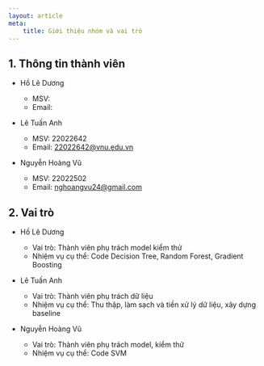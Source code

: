 ```yaml
---
layout: article
meta:
    title: Giới thiệu nhóm và vai trò
---
```


## 1. Thông tin thành viên 
- Hồ Lê Dương
    - MSV:
    - Email:

- Lê Tuấn Anh
    - MSV: 22022642
    - Email: 22022642@vnu.edu.vn

- Nguyễn Hoàng Vũ
    - MSV: 22022502
    - Email: nghoangvu24@gmail.com

## 2. Vai trò
- Hồ Lê Dương
    - Vai trò: Thành viên phụ trách model kiểm thử
    - Nhiệm vụ cụ thể: Code Decision Tree, Random Forest, Gradient Boosting 

- Lê Tuấn Anh
    - Vai trò: Thành viên phụ trách dữ liệu
    - Nhiệm vụ cụ thể: Thu thập, làm sạch và tiền xử lý dữ liệu, xây dựng baseline 

- Nguyễn Hoàng Vũ
    - Vai trò: Thành viên phụ trách model, kiểm thử
    - Nhiệm vụ cụ thể: Code SVM


